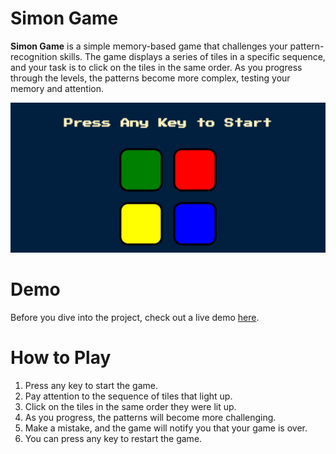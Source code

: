 # Simon Game
**Simon Game** is a simple memory-based game that challenges your pattern-recognition skills. The game displays a series of tiles in a specific sequence, and your task is to click on the tiles in the same order. As you progress through the levels, the patterns become more complex, testing your memory and attention.


![Simon game](/simon.jpg)

# Demo
Before you dive into the project, check out a live demo [here](https://abhimanyu668.github.io/simon-game-js/).

# How to Play

1. Press any key to start the game.
2. Pay attention to the sequence of tiles that light up.
3. Click on the tiles in the same order they were lit up.
4. As you progress, the patterns will become more challenging.
5. Make a mistake, and the game will notify you that your game is over.
6. You can press any key to restart the game.
